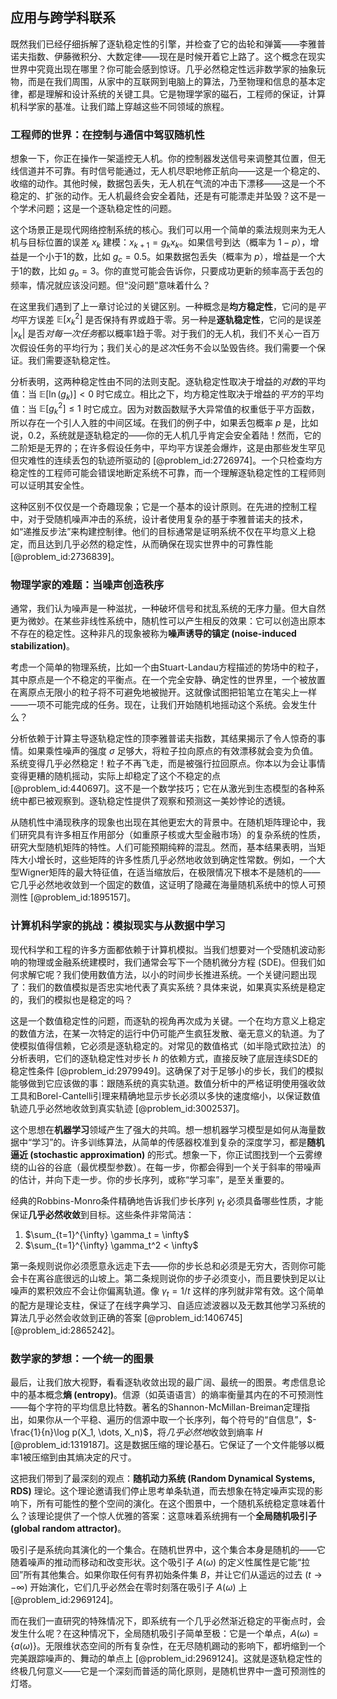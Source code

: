 ## 应用与跨学科联系

既然我们已经仔细拆解了逐轨稳定性的引擎，并检查了它的齿轮和弹簧——李雅普诺夫指数、伊藤微积分、大数定律——现在是时候开着它上路了。这个概念在现实世界中究竟出现在哪里？你可能会感到惊讶。几乎必然稳定性远非数学家的抽象玩物，而是在我们周围，从家中的互联网到电脑上的算法，乃至物理和信息的基本定律，都是理解和设计系统的关键工具。它是物理学家的磁石，工程师的保证，计算机科学家的基准。让我们踏上穿越这些不同领域的旅程。

### 工程师的世界：在控制与通信中驾驭随机性

想象一下，你正在操作一架遥控无人机。你的控制器发送信号来调整其位置，但无线信道并不可靠。有时信号能通过，无人机尽职地修正航向——这是一个稳定的、收缩的动作。其他时候，数据包丢失，无人机在气流的冲击下漂移——这是一个不稳定的、扩张的动作。无人机最终会安全着陆，还是有可能漂走并坠毁？这不是一个学术问题；这是一个逐轨稳定性的问题。

这个场景正是现代网络控制系统的核心。我们可以用一个简单的乘法规则来为无人机与目标位置的误差 $x_k$ 建模：$x_{k+1} = g_k x_k$。如果信号到达（概率为 $1-p$），增益是一个小于1的数，比如 $g_c = 0.5$。如果数据包丢失（概率为 $p$），增益是一个大于1的数，比如 $g_o = 3$。你的直觉可能会告诉你，只要成功更新的频率高于丢包的频率，情况就应该没问题。但“没问题”意味着什么？

在这里我们遇到了上一章讨论过的关键区别。一种概念是**均方稳定性**，它问的是*平均*平方误差 $\mathbb{E}[x_k^2]$ 是否保持有界或趋于零。另一种是**逐轨稳定性**，它问的是误差 $|x_k|$ 是否*对每一次任务*都以概率1趋于零。对于我们的无人机，我们不关心一百万次假设任务的平均行为；我们关心的是*这次*任务不会以坠毁告终。我们需要一个保证。我们需要逐轨稳定性。

分析表明，这两种稳定性由不同的法则支配。逐轨稳定性取决于增益的*对数*的平均值：当 $\mathbb{E}[\ln(g_k)] < 0$ 时它成立。相比之下，均方稳定性取决于增益的*平方*的平均值：当 $\mathbb{E}[g_k^2] \le 1$ 时它成立。因为对数函数赋予大异常值的权重低于平方函数，所以存在一个引人入胜的中间区域。在我们的例子中，如果丢包概率 $p$ 是，比如说，0.2，系统就是逐轨稳定的——你的无人机几乎肯定会安全着陆！然而，它的二阶矩是无界的；在许多假设任务中，平均平方误差会爆炸，这是由那些发生罕见但灾难性的连续丢包的轨迹所驱动的 [@problem_id:2726974]。一个只检查均方稳定性的工程师可能会错误地断定系统不可靠，而一个理解逐轨稳定性的工程师则可以证明其安全性。

这种区别不仅仅是一个奇趣现象；它是一个基本的设计原则。在先进的控制工程中，对于受随机噪声冲击的系统，设计者使用复杂的基于李雅普诺夫的技术，如“递推反步法”来构建控制律。他们的目标通常是证明系统不仅在平均意义上稳定，而且达到几乎必然的稳定性，从而确保在现实世界中的可靠性能 [@problem_id:2736839]。

### 物理学家的难题：当噪声创造秩序

通常，我们认为噪声是一种滋扰，一种破坏信号和扰乱系统的无序力量。但大自然更为微妙。在某些非线性系统中，随机性可以产生相反的效果：它可以创造出原本不存在的稳定性。这种非凡的现象被称为**噪声诱导的镇定 (noise-induced stabilization)**。

考虑一个简单的物理系统，比如一个由Stuart-Landau方程描述的势场中的粒子，其中原点是一个不稳定的平衡点。在一个完全安静、确定性的世界里，一个被放置在离原点无限小的粒子将不可避免地被抛开。这就像试图把铅笔立在笔尖上一样——一项不可能完成的任务。现在，让我们开始随机地摇动这个系统。会发生什么？

分析依赖于计算主导逐轨稳定性的顶李雅普诺夫指数，其结果揭示了令人惊奇的事情。如果乘性噪声的强度 $\sigma$ 足够大，将粒子拉向原点的有效漂移就会变为负值。系统变得几乎必然稳定！粒子不再飞走，而是被强行拉回原点。你本以为会让事情变得更糟的随机摇动，实际上却稳定了这个不稳定的点 [@problem_id:440697]。这不是一个数学技巧；它在从激光到生态模型的各种系统中都已被观察到。逐轨稳定性提供了观察和预测这一美妙悖论的透镜。

从随机性中涌现秩序的现象也出现在其他更宏大的背景中。在随机矩阵理论中，我们研究具有许多相互作用部分（如重原子核或大型金融市场）的复杂系统的性质，研究大型随机矩阵的特性。人们可能预期纯粹的混乱。然而，基本结果表明，当矩阵大小增长时，这些矩阵的许多性质几乎必然地收敛到确定性常数。例如，一个大型Wigner矩阵的最大特征值，在适当缩放后，在极限情况下根本不是随机的——它几乎必然地收敛到一个固定的数值，这证明了隐藏在海量随机系统中的惊人可预测性 [@problem_id:1895157]。

### 计算机科学家的挑战：模拟现实与从数据中学习

现代科学和工程的许多方面都依赖于计算机模拟。当我们想要对一个受随机波动影响的物理或金融系统建模时，我们通常会写下一个随机微分方程 (SDE)。但我们如何求解它呢？我们使用数值方法，以小的时间步长推进系统。一个关键问题出现了：我们的数值模拟是否忠实地代表了真实系统？具体来说，如果真实系统是稳定的，我们的模拟也是稳定的吗？

这是一个数值稳定性的问题，而逐轨的视角再次成为关键。一个在均方意义上稳定的数值方法，在某一次特定的运行中仍可能产生疯狂发散、毫无意义的轨道。为了使模拟值得信赖，它必须是逐轨稳定的。对常见的数值格式（如半隐式欧拉法）的分析表明，它们的逐轨稳定性对步长 $h$ 的依赖方式，直接反映了底层连续SDE的稳定性条件 [@problem_id:2979949]。这确保了对于足够小的步长，我们的模拟能够做到它应该做的事：跟随系统的真实轨道。数值分析中的严格证明使用强收敛工具和Borel-Cantelli引理来精确地显示步长必须以多快的速度缩小，以保证数值轨迹几乎必然地收敛到真实轨迹 [@problem_id:3002537]。

这个思想在**机器学习**领域产生了强大的共鸣。想一想机器学习模型是如何从海量数据中“学习”的。许多训练算法，从简单的传感器校准到复杂的深度学习，都是**随机逼近 (stochastic approximation)** 的形式。想象一下，你正试图找到一个云雾缭绕的山谷的谷底（最优模型参数）。在每一步，你都会得到一个关于斜率的带噪声的估计，并向下走一步。你的步长序列，或称“学习率”，是至关重要的。

经典的Robbins-Monro条件精确地告诉我们步长序列 $\gamma_t$ 必须具备哪些性质，才能保证**几乎必然收敛**到目标。这些条件非常简洁：
1.  $\sum_{t=1}^{\infty} \gamma_t = \infty$
2.  $\sum_{t=1}^{\infty} \gamma_t^2 < \infty$

第一条规则说你必须愿意永远走下去——你的步长总和必须是无穷大，否则你可能会卡在离谷底很远的山坡上。第二条规则说你的步子必须变小，而且要快到足以让噪声的累积效应不会让你偏离轨道。像 $\gamma_t = 1/t$ 这样的序列就非常有效。这个简单的配方是理论支柱，保证了在线字典学习、自适应滤波器以及无数其他学习系统的算法几乎必然会收敛到正确的答案 [@problem_id:1406745] [@problem_id:2865242]。

### 数学家的梦想：一个统一的图景

最后，让我们放大视野，看看逐轨收敛出现的最广阔、最统一的图景。考虑信息论中的基本概念**熵 (entropy)**。信源（如英语语言）的熵率衡量其内在的不可预测性——每个字符的平均信息比特数。著名的Shannon-McMillan-Breiman定理指出，如果你从一个平稳、遍历的信源中取一个长序列，每个符号的“自信息”，$-\frac{1}{n}\log p(X_1, \dots, X_n)$，将*几乎必然地*收敛到熵率 $H$ [@problem_id:1319187]。这是数据压缩的理论基石。它保证了一个文件能够以概率1被压缩到由其熵决定的尺寸。

这把我们带到了最深刻的观点：**随机动力系统 (Random Dynamical Systems, RDS)** 理论。这个理论邀请我们停止思考单条轨道，而去想象在特定噪声实现的影响下，所有可能性的整个空间的演化。在这个图景中，一个随机系统稳定意味着什么？该理论提供了一个惊人优雅的答案：这意味着系统拥有一个**全局随机吸引子 (global random attractor)**。

吸引子是系统向其演化的一个集合。在随机世界中，这个集合本身是随机的——它随着噪声的推动而移动和改变形状。这个吸引子 $A(\omega)$ 的定义性属性是它能“拉回”所有其他集合。如果你取任何有界初始条件集 $B$，并让它们从遥远的过去 ($t \to -\infty$) 开始演化，它们几乎必然会在零时刻落在吸引子 $A(\omega)$ 上 [@problem_id:2969124]。

而在我们一直研究的特殊情况下，即系统有一个几乎必然渐近稳定的平衡点时，会发生什么呢？在这种情况下，全局随机吸引子简单至极：它是一个单点，$A(\omega)=\{a(\omega)\}$。无限维状态空间的所有复杂性，在无尽随机踢动的影响下，都坍缩到一个完美跟踪噪声的、舞动的单点上 [@problem_id:2969124]。这就是逐轨稳定性的终极几何意义——它是一个深刻而普适的简化原则，是随机世界中一盏可预测性的灯塔。